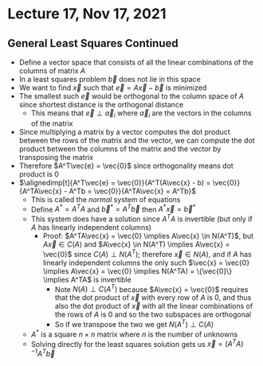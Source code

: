 # Lecture 17, Nov 17, 2021

## General Least Squares Continued

* Define a vector space that consists of all the linear combinations of the columns of matrix $A$
* In a least squares problem $\vec{b}$ does not lie in this space
* We want to find $\vec{x}$ such that $\vec{e} = A\vec{x} - \vec{b}$ is minimized
* The smallest such $\vec{e}$ would be orthogonal to the column space of $A$ since shortest distance is the orthogonal distance
	* This means that $\vec{e} \perp \vec{a}_i$ where $\vec{a}_i$ are the vectors in the columns of the matrix
* Since multiplying a matrix by a vector computes the dot product between the rows of the matrix and the vector, we can compute the dot product between the columns of the matrix and the vector by transposing the matrix
* Therefore $A^T\vec{e} = \vec{0}$ since orthogonality means dot product is 0
* $\alignedimp[t]{A^T\vec{e} = \vec{0}}{A^T(A\vec{x} - b) = \vec{0}}{A^TA\vec{x} - A^Tb = \vec{0}}{A^TA\vec{x} = A^Tb}$
	* This is called the *normal* system of equations
	* Define $A^* = A^TA$ and $\vec{b}^* = A^T\vec{b}$ then $A^*\vec{x} = \vec{b}^*$
	* This system does have a solution since $A^TA$ is invertible (but only if $A$ has linearly independent columns)
		* Proof: $A^TA\vec{x} = \vec{0} \implies A\vec{x} \in N(A^T)$, but $A\vec{x} \in C(A)$ and $A\vec{x} \in N(A^T) \implies A\vec{x} = \vec{0}$ since $C(A) \perp N(A^T)$; therefore $\vec{x} \in N(A)$, and if $A$ has linearly independent columns the only such $\vec{x} = \vec{0} \implies A\vec{x} = \vec{0} \implies N(A^TA) = \{\vec{0}\} \implies A^TA$ is invertible
			* Note $N(A) \perp C(A^T)$ because $A\vec{x} = \vec{0}$ requires that the dot product of $\vec{x}$ with every row of $A$ is 0, and thus also the dot product of $\vec{x}$ with all the linear combinations of the rows of $A$ is 0 and so the two subspaces are orthogonal
			* So if we transpose the two we get $N(A^T) \perp C(A)$
	* $A^*$ is a square $n \times n$ matrix where $n$ is the number of unknowns
	* Solving directly for the least squares solution gets us $\vec{x} = (A^TA)^{-1}A^T\vec{b}$


